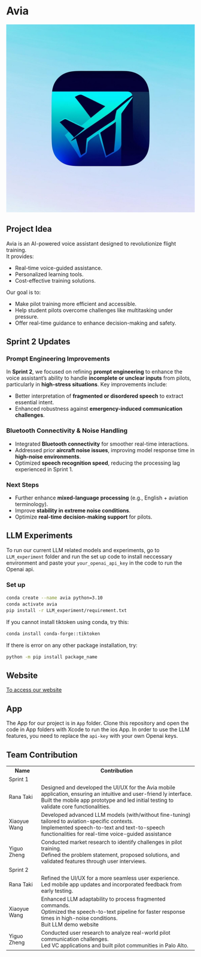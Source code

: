 # Avia
![My Image](./assets/logo.jpeg)
## Project Idea
Avia is an AI-powered voice assistant designed to revolutionize flight training.  
It provides:  
- Real-time voice-guided assistance.  
- Personalized learning tools.  
- Cost-effective training solutions.  

Our goal is to:  
- Make pilot training more efficient and accessible.  
- Help student pilots overcome challenges like multitasking under pressure.  
- Offer real-time guidance to enhance decision-making and safety.


## Sprint 2 Updates  

### Prompt Engineering Improvements  
In **Sprint 2**, we focused on refining **prompt engineering** to enhance the voice assistant’s ability to handle **incomplete or unclear inputs** from pilots, particularly in **high-stress situations**. Key improvements include:  
- Better interpretation of **fragmented or disordered speech** to extract essential intent.  
- Enhanced robustness against **emergency-induced communication challenges**.  

### Bluetooth Connectivity & Noise Handling  
- Integrated **Bluetooth connectivity** for smoother real-time interactions.  
- Addressed prior **aircraft noise issues**, improving model response time in **high-noise environments**.  
- Optimized **speech recognition speed**, reducing the processing lag experienced in Sprint 1.  

### Next Steps  
- Further enhance **mixed-language processing** (e.g., English + aviation terminology).  
- Improve **stability in extreme noise conditions**.  
- Optimize **real-time decision-making support** for pilots.  


## LLM Experiments
To run our current LLM related models and experiments, go to `LLM_experiment` folder and run the set up code to install neccessary environment and paste your `your_openai_api_key` in the code to run the Openai api.
### Set up
```bash
conda create --name avia python=3.10
conda activate avia
pip install -r LLM_experiment/requirement.txt
```

If you cannot install tiktoken using conda, try this:
```bash
conda install conda-forge::tiktoken
```
If there is error on any other package installation, try:
```bash
python -m pip install package_name
```

## Website
[To access our website](https://zoeyyyzheng.github.io/getavia.github.io/team.html)

## App
The App for our project is in `App` folder. Clone this repository and open the code in App folders with Xcode to run the ios App. In order to use the LLM features, you need to replace the `api-key` with your own Openai keys.

## Team Contribution
<table>
    <tr>
        <th>Name</th>
        <th>Contribution</th>
    </tr>
    <tr>
        <td colspan="2;">Sprint 1</td>
    </tr>
    <tr>
        <td>Rana Taki</td>
        <td>Designed and developed the UI/UX for the Avia mobile application, ensuring an intuitive and user-friend
ly interface.<br>
Built the mobile app prototype and led initial testing to validate core functionalities.</td>
    </tr>
    <tr>
        <td>Xiaoyue Wang</td>
        <td>Developed advanced LLM models (with/without fine-tuning) tailored to aviation-specific contexts.<br>
Implemented speech-to-text and text-to-speech functionalities for real-time voice-guided assistance</td>
    </tr>
    <tr>
        <td>Yiguo Zheng</td>
        <td>Conducted market research to identify challenges in pilot training.<br>
Defined the problem statement, proposed solutions, and validated features through user interviews.</td>
    </tr>
    <tr>
        <td colspan="2;">Sprint 2</td>
    </tr>
    <tr>
        <td>Rana Taki</td>
        <td>Refined the UI/UX for a more seamless user experience.<br>
Led mobile app updates and incorporated feedback from early testing.</td>
    </tr>
    <tr>
        <td>Xiaoyue Wang</td>
        <td>Enhanced LLM adaptability to process fragmented commands.<br>
Optimized the speech-to-text pipeline for faster response times in high-noise conditions.<br>
Buit LLM demo website </td>
    </tr>
    <tr>
        <td>Yiguo Zheng</td>
        <td>Conducted user research to analyze real-world pilot communication challenges.<br>
Led VC applications and built pilot communities in Palo Alto.</td>
    </tr>
</table>



